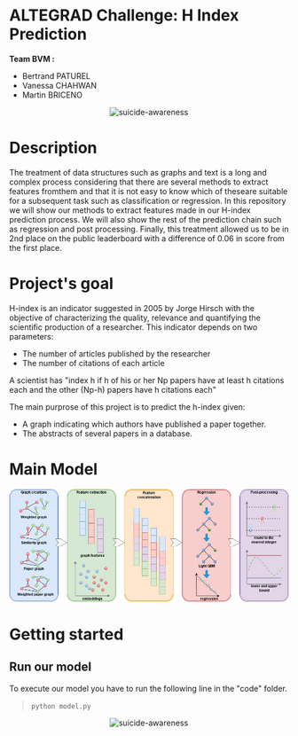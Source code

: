# ALTEGRAD Challenge: H Index Prediction
**Team BVM :**
* Bertrand PATUREL
* Vanessa CHAHWAN 
* Martin BRICENO 

<p align="center">
  <img src="https://www.smartdatacollective.com/wp-content/uploads/2018/03/Natural-Language-Processing-NLP-AI-780x445.jpg.webp" width="400" title="suicide-awareness">
</p>

# Description
The treatment of data structures such as graphs and text is a long and complex process considering that there are several methods to extract features fromthem and that it is not easy to know which of theseare suitable for a subsequent task such as classification or regression.
In this repository we will show our methods to extract features  made  in  our  H-index  prediction  process. We will also show the rest of the prediction chain such as regression and post processing. Finally, this treatment allowed us to be in 2nd place on the public leaderboard with a difference of 0.06 in score from the first place.

# Project's goal

H-index  is  an  indicator  suggested  in  2005  by  Jorge  Hirsch with the objective of characterizing the quality, relevance and quantifying the scientific production of a researcher. 
This indicator depends on two parameters:
- The number of articles published by the researcher
- The number of citations of each article

A scientist has "index h if h of his or her Np papers have at least h citations each and the other (Np-h) papers have h citations each"

The main purprose of this project is to predict the h-index given:
- A graph indicating which authors have published a paper together.
- The abstracts of several papers in a database.

# Main Model
<p align="center">
  <img src="./main-model.png">
</p>


# Getting started
## Run our model

To execute our model you have to run the following line in the "code" folder.

> ```python model.py```

<p align="center">
  <img src="https://grandes-ecoles.studyrama.com/sites/default/files/styles/content/public/institut-polytechnique-de-paris.jpeg?itok=_Puxulb6" width="300" title="suicide-awareness">
</p>
